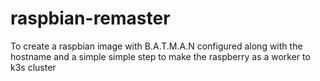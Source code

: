 # raspbian-remaster
To create a raspbian image with B.A.T.M.A.N configured along with the hostname and a simple simple step to make the raspberry as a worker to k3s cluster
